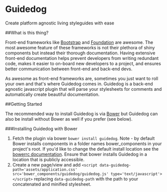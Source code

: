Guidedog
========

Create platform agnostic living styleguides with ease

##What is this thing?

Front-end frameworks like [Bootstrap](http://getbootstrap.com/) and [Foundation](http://foundation.zurb.com/) are awesome. The most awesome feature of these frameworks is not their plethora of shiny components but instead their thorough documentation. Having extensive front-end documentation helps prevent developers from writing redundant code, makes it easier to on-board new developers to a project, and ensures better communication between front-end and back-end devs.

As awesome as front-end frameworks are, sometimes you just want to roll your own and that's where Guidedog comes in. Guidedog is a back-end agnostic javascript plugin that will parse your stylesheets for comments and automatically create beautiful documentation.

##Getting Started

The recommended way to install Guidedog is via [Bower](http://bower.io/) but Guidedog can also be install without Bower as well if you prefer (see below). 

###Installing Guidedog with Bower

1. Fetch the plugin via bower `bower install guidedog`. Note - by default Bower installs components in a folder names bower_components in your project's root. If you'd like to change the default install location see the [bowerrc documentation](http://bower.io/docs/config/). Ensure that bower installs Guidedog in a location that is publicly accessible.
1. Create a new page/view and add `<script data-guidedog-path='assets/application.css' src='bower_components/guidedog/guidedog.js' type='text/javascript'></script>` replacing `data-guidedog-path` with the path to your concatenated and minified stylesheet.
